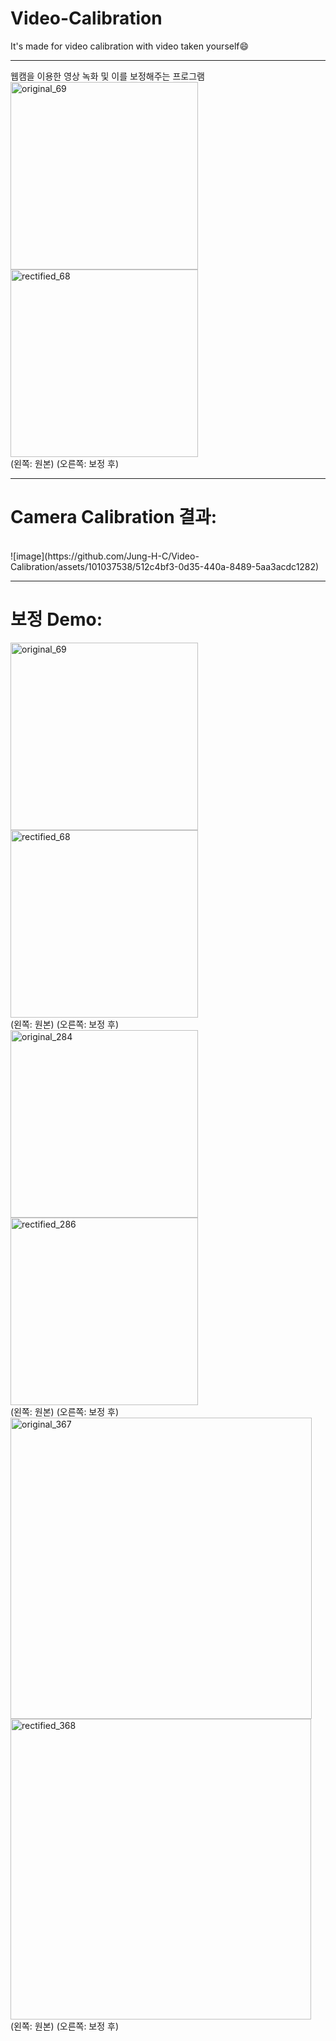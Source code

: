 # Video-Calibration
It's made for video calibration with video taken yourself😄

***
웹캠을 이용한 영상 녹화 및 이를 보정해주는 프로그램<br>
<img width="300" alt="original_69" src="https://github.com/Jung-H-C/Video-Calibration/assets/101037538/3e7fbe00-163d-4889-af3e-b99ad349379e">
<img width="300" alt="rectified_68" src="https://github.com/Jung-H-C/Video-Calibration/assets/101037538/89eb2ce2-0600-49b3-b615-0c891410b51e">
<br>
(왼쪽: 원본) (오른쪽: 보정 후)

***
# Camera Calibration 결과:
<br>
![image](https://github.com/Jung-H-C/Video-Calibration/assets/101037538/512c4bf3-0d35-440a-8489-5aa3acdc1282)
<br>


***
# 보정 Demo:
<img width="300" alt="original_69" src="https://github.com/Jung-H-C/Video-Calibration/assets/101037538/3e7fbe00-163d-4889-af3e-b99ad349379e">
<img width="300" alt="rectified_68" src="https://github.com/Jung-H-C/Video-Calibration/assets/101037538/89eb2ce2-0600-49b3-b615-0c891410b51e">
<br>
(왼쪽: 원본) (오른쪽: 보정 후)
<br>
<img width="300" alt="original_284" src="https://github.com/Jung-H-C/Video-Calibration/assets/101037538/2dedde76-4087-4ac1-87c1-05d9182dc6f2">
<img width="300" alt="rectified_286" src="https://github.com/Jung-H-C/Video-Calibration/assets/101037538/ad415f8f-991a-42d4-82a1-0a47ae749904">
<br>
(왼쪽: 원본) (오른쪽: 보정 후)
<br>
<img width="482" alt="original_367" src="https://github.com/Jung-H-C/Video-Calibration/assets/101037538/eb127fa0-514c-4de3-a84d-8f7a5c5d76a3">
<img width="481" alt="rectified_368" src="https://github.com/Jung-H-C/Video-Calibration/assets/101037538/09795368-6fd3-4fea-9a90-81e158b9c9b8">
<br>
(왼쪽: 원본) (오른쪽: 보정 후)
<br>
